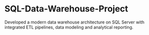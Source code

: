 # SQL-Data-Warehouse-Project
Developed a modern data warehouse architecture on SQL Server with integrated ETL pipelines, data modeling and analytical reporting.
